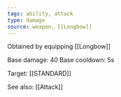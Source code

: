 ```yaml
---
tags: ability, attack
type: damage
source: weapon, [[Longbow]]
---
```


Obtained by equipping [[Longbow]]

Base damage: 40
Base cooldown: 5s

Target: [[STANDARD]]

See also: [[Attack]]